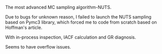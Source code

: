 The most advanced MC sampling algorithm-NUTS.

Due to bugs for unknown reason, I failed to launch the NUTS sampling based on Pymc3 library, which forced me to code from scratch based on Hoffman's article.

With in-process inspection, IACF calculation and GR diagnosis.

Seems to have overflow issues.